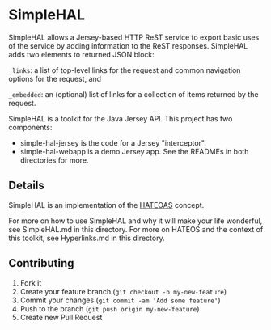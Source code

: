 SimpleHAL
==========

SimpleHAL allows a Jersey-based HTTP ReST service to export basic uses of the service by adding information
to the ReST responses.
SimpleHAL adds two elements to returned JSON block:

`_links`: a list of top-level links for the request and common navigation options for the request, and

`_embedded`: an (optional) list of links for a collection of items returned by the request. 

SimpleHAL is a toolkit for the Java Jersey API. This project has two components: 
* simple-hal-jersey is the code for a Jersey "interceptor".
* simple-hal-webapp is a demo Jersey app.
See the READMEs in both directories for more.

## Details
SimpleHAL is an implementation of the [HATEOAS](http://en.wikipedia.org/wiki/HATEOAS) concept. 

For more on how to use SimpleHAL and why it will make your life wonderful, see SimpleHAL.md in this directory.
For more on HATEOS and the context of this toolkit, see Hyperlinks.md in this directory. 

## Contributing

1. Fork it
2. Create your feature branch (`git checkout -b my-new-feature`)
3. Commit your changes (`git commit -am 'Add some feature'`)
4. Push to the branch (`git push origin my-new-feature`)
5. Create new Pull Request

